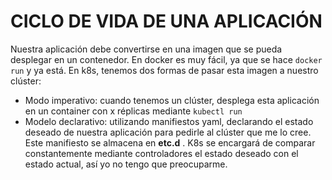 # CICLO DE VIDA DE UNA APLICACIÓN 

Nuestra aplicación debe convertirse en una imagen que se pueda desplegar en un contenedor. En docker es muy fácil, ya que se hace ``docker run`` y ya está. En k8s, tenemos dos formas de pasar esta imagen a nuestro clúster:

- Modo imperativo: cuando tenemos un clúster, desplega esta aplicación en un container con x réplicas mediante ``kubectl run``
- Modelo declarativo: utilizando manifiestos yaml, declarando el estado deseado de nuestra aplicación para pedirle al clúster que me lo cree. Este manifiesto se almacena en **etc.d** . K8s se encargará de comparar constantemente mediante controladores el estado deseado con el estado actual, así yo no tengo que preocuparme. 
